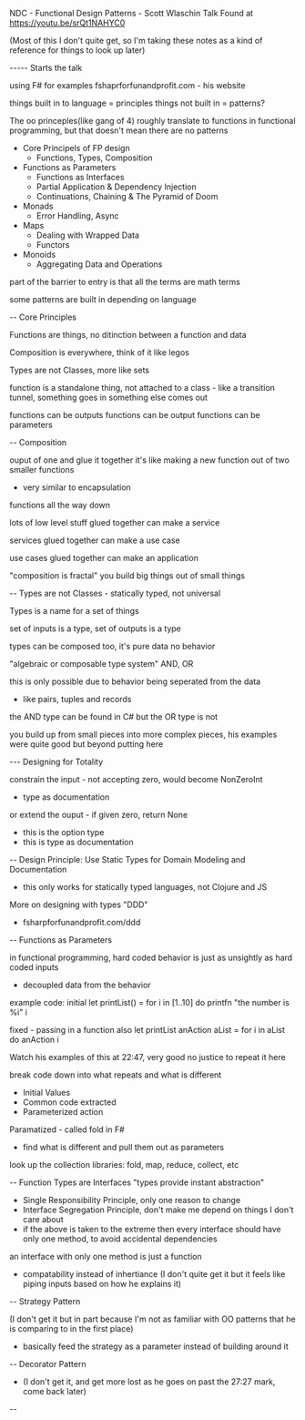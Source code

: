 NDC - Functional Design Patterns - Scott Wlaschin
Talk Found at https://youtu.be/srQt1NAHYC0

(Most of this I don't quite get, so I'm taking these notes as a kind of reference for things to look up later)

----- Starts the talk

using F# for examples
fshaprforfunandprofit.com - his website

things built in to language = principles
things not built in = patterns?

The oo princeples(like gang of 4) roughly translate to functions in functional programming, but that doesn't mean there are no patterns

- Core Principels of FP design
    - Functions, Types, Composition
- Functions as Parameters
    - Functions as Interfaces
    - Partial Application & Dependency Injection
    - Continuations, Chaining & The Pyramid of Doom
- Monads
    - Error Handling, Async
- Maps
    - Dealing with Wrapped Data
    - Functors
- Monoids
    - Aggregating Data and Operations

part of the barrier to entry is that all the terms are math terms

some patterns are built in depending on language


-- Core Principles

Functions are things, no ditinction between a function and data

Composition is everywhere, think of it like legos

Types are not Classes, more like sets


function is a standalone thing, not attached to a class - like a transition tunnel, something goes in something else comes out

functions can be outputs
functions can be output
functions can be parameters


-- Composition 

ouput of one and glue it together
it's like making a new function out of two smaller functions
- very similar to encapsulation

functions all the way down

lots of low level stuff glued together can make a service

services glued together can make a use case

use cases glued together can make an application

"composition is fractal" you build big things out of small things


-- Types are not Classes - statically typed, not universal

Types is a name for a set of things

set of inputs is a type, set of outputs is a type

types can be composed too, it's pure data no behavior

"algebraic or composable type system"
AND, OR

this is only possible due to behavior being seperated from the data

- like pairs, tuples and records

the AND type can be found in C# but the OR type is not

you build up from small pieces into more complex pieces, his examples were quite good but beyond putting here


--- Designing for Totality

constrain the input - not accepting zero, would become NonZeroInt
- type as documentation

or extend the ouput - if given zero, return None
- this is the option type
- this is type as documentation


-- Design Principle: Use Static Types for Domain Modeling and Documentation
- this only works for statically typed languages, not Clojure and JS

More on designing with types "DDD"
- fsharpforfunandprofit.com/ddd


-- Functions as Parameters

in functional programming, hard coded behavior is just as unsightly as hard coded inputs
- decoupled data from the behavior

example code:
initial
let printList() =
    for i in [1..10] do
        printfn "the number is %i" i

fixed - passing in a function also
let printList anAction aList =
    for i in aList do
        anAction i

Watch his examples of this at 22:47, very good no justice to repeat it here

break code down into what repeats and what is different
- Initial Values
- Common code extracted
- Parameterized action

Paramatized - called fold in F#
- find what is different and pull them out as parameters

look up the collection libraries: fold, map, reduce, collect, etc


-- Function Types are Interfaces
"types provide instant abstraction"

- Single Responsibility Principle, only one reason to change
- Interface Segregation Principle, don't make me depend on things I don't care about
- if the above is taken to the extreme then every interface should have only one method, to avoid accidental dependencies

an interface with only one method is just a function

- compatability instead of inhertiance (I don't quite get it but it feels like piping inputs based on how he explains it)


-- Strategy Pattern

(I don't get it but in part because I'm not as familiar with OO patterns that he is comparing to in the first place)
- basically feed the strategy as a parameter instead of building around it


-- Decorator Pattern 

- (I don't get it, and get more lost as he goes on past the 27:27 mark, come back later)


-- 